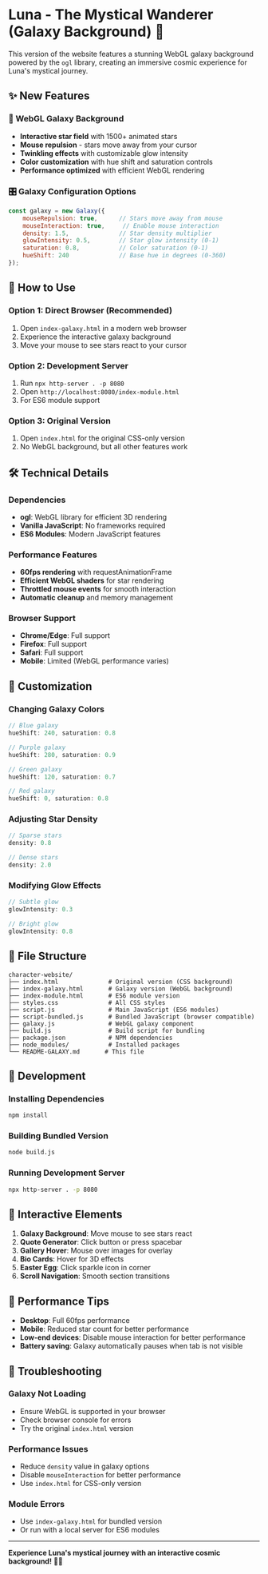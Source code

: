 # Luna - The Mystical Wanderer (Galaxy Background) 🌌

This version of the website features a stunning WebGL galaxy background powered by the `ogl` library, creating an immersive cosmic experience for Luna's mystical journey.

## ✨ New Features

### 🌌 WebGL Galaxy Background
- **Interactive star field** with 1500+ animated stars
- **Mouse repulsion** - stars move away from your cursor
- **Twinkling effects** with customizable glow intensity
- **Color customization** with hue shift and saturation controls
- **Performance optimized** with efficient WebGL rendering

### 🎛️ Galaxy Configuration Options
```javascript
const galaxy = new Galaxy({
    mouseRepulsion: true,      // Stars move away from mouse
    mouseInteraction: true,     // Enable mouse interaction
    density: 1.5,              // Star density multiplier
    glowIntensity: 0.5,        // Star glow intensity (0-1)
    saturation: 0.8,           // Color saturation (0-1)
    hueShift: 240              // Base hue in degrees (0-360)
});
```

## 🚀 How to Use

### Option 1: Direct Browser (Recommended)
1. Open `index-galaxy.html` in a modern web browser
2. Experience the interactive galaxy background
3. Move your mouse to see stars react to your cursor

### Option 2: Development Server
1. Run `npx http-server . -p 8080`
2. Open `http://localhost:8080/index-module.html`
3. For ES6 module support

### Option 3: Original Version
1. Open `index.html` for the original CSS-only version
2. No WebGL background, but all other features work

## 🛠️ Technical Details

### Dependencies
- **ogl**: WebGL library for efficient 3D rendering
- **Vanilla JavaScript**: No frameworks required
- **ES6 Modules**: Modern JavaScript features

### Performance Features
- **60fps rendering** with requestAnimationFrame
- **Efficient WebGL shaders** for star rendering
- **Throttled mouse events** for smooth interaction
- **Automatic cleanup** and memory management

### Browser Support
- **Chrome/Edge**: Full support
- **Firefox**: Full support
- **Safari**: Full support
- **Mobile**: Limited (WebGL performance varies)

## 🎨 Customization

### Changing Galaxy Colors
```javascript
// Blue galaxy
hueShift: 240, saturation: 0.8

// Purple galaxy
hueShift: 280, saturation: 0.9

// Green galaxy
hueShift: 120, saturation: 0.7

// Red galaxy
hueShift: 0, saturation: 0.8
```

### Adjusting Star Density
```javascript
// Sparse stars
density: 0.8

// Dense stars
density: 2.0
```

### Modifying Glow Effects
```javascript
// Subtle glow
glowIntensity: 0.3

// Bright glow
glowIntensity: 0.8
```

## 📁 File Structure

```
character-website/
├── index.html              # Original version (CSS background)
├── index-galaxy.html       # Galaxy version (WebGL background)
├── index-module.html       # ES6 module version
├── styles.css              # All CSS styles
├── script.js               # Main JavaScript (ES6 modules)
├── script-bundled.js       # Bundled JavaScript (browser compatible)
├── galaxy.js               # WebGL galaxy component
├── build.js                # Build script for bundling
├── package.json            # NPM dependencies
├── node_modules/           # Installed packages
└── README-GALAXY.md       # This file
```

## 🔧 Development

### Installing Dependencies
```bash
npm install
```

### Building Bundled Version
```bash
node build.js
```

### Running Development Server
```bash
npx http-server . -p 8080
```

## 🌟 Interactive Elements

1. **Galaxy Background**: Move mouse to see stars react
2. **Quote Generator**: Click button or press spacebar
3. **Gallery Hover**: Mouse over images for overlay
4. **Bio Cards**: Hover for 3D effects
5. **Easter Egg**: Click sparkle icon in corner
6. **Scroll Navigation**: Smooth section transitions

## 🎯 Performance Tips

- **Desktop**: Full 60fps performance
- **Mobile**: Reduced star count for better performance
- **Low-end devices**: Disable mouse interaction for better performance
- **Battery saving**: Galaxy automatically pauses when tab is not visible

## 🐛 Troubleshooting

### Galaxy Not Loading
- Ensure WebGL is supported in your browser
- Check browser console for errors
- Try the original `index.html` version

### Performance Issues
- Reduce `density` value in galaxy options
- Disable `mouseInteraction` for better performance
- Use `index.html` for CSS-only version

### Module Errors
- Use `index-galaxy.html` for bundled version
- Or run with a local server for ES6 modules

---

**Experience Luna's mystical journey with an interactive cosmic background!** 🌌✨ 